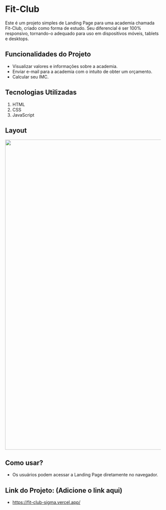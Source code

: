 # Fit-Club

<p>
Este é um projeto simples de Landing Page para uma academia chamada Fit-Club, criado como forma de estudo. Seu diferencial é ser 100% responsivo, tornando-o adequado para uso em dispositivos móveis, tablets e desktops.
</p>

## Funcionalidades do Projeto
- Visualizar valores e informações sobre a academia.
- Enviar e-mail para a academia com o intuito de obter um orçamento.
- Calcular seu IMC.

## Tecnologias Utilizadas
1. HTML
2. CSS
3. JavaScript

## Layout
<div align="center">
  <img src="https://github.com/Jotta-gab/Fit-Club-Project/assets/134981382/f3cb0674-50ab-44b1-b8c6-666393defb23" width="1000px"/> 

</div>

## Como usar?
- Os usuários podem acessar a Landing Page diretamente no navegador.

## Link do Projeto: (Adicione o link aqui)
- https://fit-club-sigma.vercel.app/
